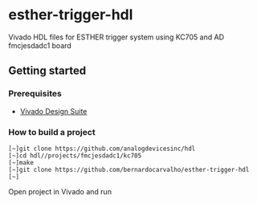 # esther-trigger-hdl
Vivado HDL files for ESTHER trigger system using KC705 and AD fmcjesdadc1 board

## Getting started
### Prerequisites

 * [Vivado Design Suite](https://www.xilinx.com/support/download.html)
 ### How to build a project

 ```
 [~]git clone https://github.com/analogdevicesinc/hdl
 [~]cd hdl//projects/fmcjesdadc1/kc705
 [~]make
 [~]git clone https://github.com/bernardocarvalho/esther-trigger-hdl
 [~]
```

Open project in Vivado and run 
